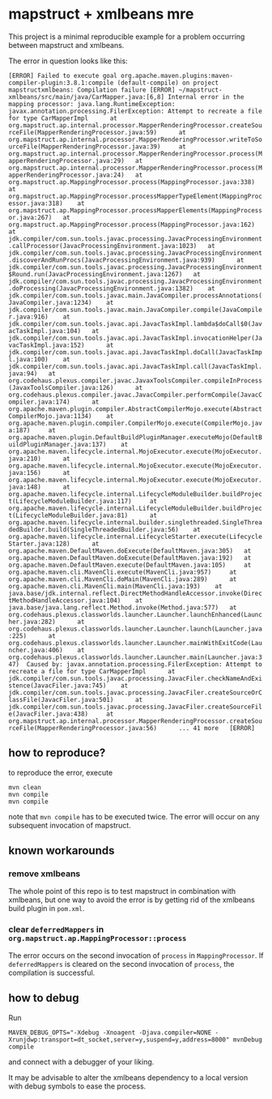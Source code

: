 # mapstruct + xmlbeans mre

This project is a minimal reproducible example for a problem occurring between mapstruct and xmlbeans.

The error in question looks like this:

`
[ERROR] Failed to execute goal org.apache.maven.plugins:maven-compiler-plugin:3.8.1:compile (default-compile) on project mapstructxmlbeans: Compilation failure
[ERROR] ~/mapstruct-xmlbeans/src/main/java/CarMapper.java:[6,8] Internal error in the mapping processor: java.lang.RuntimeException: javax.annotation.processing.FilerException: Attempt to recreate a file for type CarMapperImpl  	at org.mapstruct.ap.internal.processor.MapperRenderingProcessor.createSourceFile(MapperRenderingProcessor.java:59)  	at org.mapstruct.ap.internal.processor.MapperRenderingProcessor.writeToSourceFile(MapperRenderingProcessor.java:39)  	at org.mapstruct.ap.internal.processor.MapperRenderingProcessor.process(MapperRenderingProcessor.java:29)  	at org.mapstruct.ap.internal.processor.MapperRenderingProcessor.process(MapperRenderingProcessor.java:24)  	at org.mapstruct.ap.MappingProcessor.process(MappingProcessor.java:338)  	at org.mapstruct.ap.MappingProcessor.processMapperTypeElement(MappingProcessor.java:318)  	at org.mapstruct.ap.MappingProcessor.processMapperElements(MappingProcessor.java:267)  	at org.mapstruct.ap.MappingProcessor.process(MappingProcessor.java:162)  	at jdk.compiler/com.sun.tools.javac.processing.JavacProcessingEnvironment.callProcessor(JavacProcessingEnvironment.java:1023)  	at jdk.compiler/com.sun.tools.javac.processing.JavacProcessingEnvironment.discoverAndRunProcs(JavacProcessingEnvironment.java:939)  	at jdk.compiler/com.sun.tools.javac.processing.JavacProcessingEnvironment$Round.run(JavacProcessingEnvironment.java:1267)  	at jdk.compiler/com.sun.tools.javac.processing.JavacProcessingEnvironment.doProcessing(JavacProcessingEnvironment.java:1382)  	at jdk.compiler/com.sun.tools.javac.main.JavaCompiler.processAnnotations(JavaCompiler.java:1234)  	at jdk.compiler/com.sun.tools.javac.main.JavaCompiler.compile(JavaCompiler.java:916)  	at jdk.compiler/com.sun.tools.javac.api.JavacTaskImpl.lambda$doCall$0(JavacTaskImpl.java:104)  	at jdk.compiler/com.sun.tools.javac.api.JavacTaskImpl.invocationHelper(JavacTaskImpl.java:152)  	at jdk.compiler/com.sun.tools.javac.api.JavacTaskImpl.doCall(JavacTaskImpl.java:100)  	at jdk.compiler/com.sun.tools.javac.api.JavacTaskImpl.call(JavacTaskImpl.java:94)  	at org.codehaus.plexus.compiler.javac.JavaxToolsCompiler.compileInProcess(JavaxToolsCompiler.java:126)  	at org.codehaus.plexus.compiler.javac.JavacCompiler.performCompile(JavacCompiler.java:174)  	at org.apache.maven.plugin.compiler.AbstractCompilerMojo.execute(AbstractCompilerMojo.java:1134)  	at org.apache.maven.plugin.compiler.CompilerMojo.execute(CompilerMojo.java:187)  	at org.apache.maven.plugin.DefaultBuildPluginManager.executeMojo(DefaultBuildPluginManager.java:137)  	at org.apache.maven.lifecycle.internal.MojoExecutor.execute(MojoExecutor.java:210)  	at org.apache.maven.lifecycle.internal.MojoExecutor.execute(MojoExecutor.java:156)  	at org.apache.maven.lifecycle.internal.MojoExecutor.execute(MojoExecutor.java:148)  	at org.apache.maven.lifecycle.internal.LifecycleModuleBuilder.buildProject(LifecycleModuleBuilder.java:117)  	at org.apache.maven.lifecycle.internal.LifecycleModuleBuilder.buildProject(LifecycleModuleBuilder.java:81)  	at org.apache.maven.lifecycle.internal.builder.singlethreaded.SingleThreadedBuilder.build(SingleThreadedBuilder.java:56)  	at org.apache.maven.lifecycle.internal.LifecycleStarter.execute(LifecycleStarter.java:128)  	at org.apache.maven.DefaultMaven.doExecute(DefaultMaven.java:305)  	at org.apache.maven.DefaultMaven.doExecute(DefaultMaven.java:192)  	at org.apache.maven.DefaultMaven.execute(DefaultMaven.java:105)  	at org.apache.maven.cli.MavenCli.execute(MavenCli.java:957)  	at org.apache.maven.cli.MavenCli.doMain(MavenCli.java:289)  	at org.apache.maven.cli.MavenCli.main(MavenCli.java:193)  	at java.base/jdk.internal.reflect.DirectMethodHandleAccessor.invoke(DirectMethodHandleAccessor.java:104)  	at java.base/java.lang.reflect.Method.invoke(Method.java:577)  	at org.codehaus.plexus.classworlds.launcher.Launcher.launchEnhanced(Launcher.java:282)  	at org.codehaus.plexus.classworlds.launcher.Launcher.launch(Launcher.java:225)  	at org.codehaus.plexus.classworlds.launcher.Launcher.mainWithExitCode(Launcher.java:406)  	at org.codehaus.plexus.classworlds.launcher.Launcher.main(Launcher.java:347)  Caused by: javax.annotation.processing.FilerException: Attempt to recreate a file for type CarMapperImpl  	at jdk.compiler/com.sun.tools.javac.processing.JavacFiler.checkNameAndExistence(JavacFiler.java:745)  	at jdk.compiler/com.sun.tools.javac.processing.JavacFiler.createSourceOrClassFile(JavacFiler.java:501)  	at jdk.compiler/com.sun.tools.javac.processing.JavacFiler.createSourceFile(JavacFiler.java:438)  	at org.mapstruct.ap.internal.processor.MapperRenderingProcessor.createSourceFile(MapperRenderingProcessor.java:56)  	... 41 more  
[ERROR] 
`

## how to reproduce?

to reproduce the error, execute

```
mvn clean
mvn compile
mvn compile
```

note that `mvn compile` has to be executed twice. The error will occur on any subsequent invocation of mapstruct.

## known workarounds

### remove xmlbeans

The whole point of this repo is to test mapstruct in combination with xmlbeans, but one way to avoid the error is by getting rid of the xmlbeans build plugin in `pom.xml`.

### clear `deferredMappers` in `org.mapstruct.ap.MappingProcessor::process`

The error occurs on the second invocation of `process` in `MappingProcessor`. If `deferredMappers` is cleared on the second invocation of `process`, the compilation is successful.

## how to debug

Run 
```
MAVEN_DEBUG_OPTS="-Xdebug -Xnoagent -Djava.compiler=NONE -Xrunjdwp:transport=dt_socket,server=y,suspend=y,address=8000" mvnDebug compile
```
and connect with a debugger of your liking.

It may be advisable to alter the xmlbeans dependency to a local version with debug symbols to ease the process.